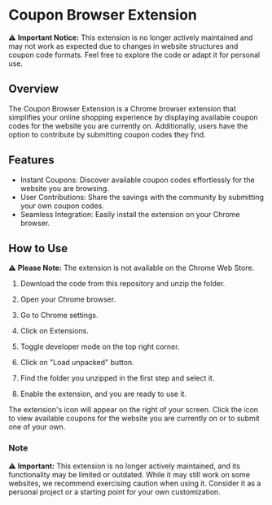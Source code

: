
# Coupon Browser Extension

⚠️ **Important Notice:** This extension is no longer actively maintained and may not work as expected due to changes in website structures and coupon code formats. Feel free to explore the code or adapt it for personal use. 

## Overview

The Coupon Browser Extension is a Chrome browser extension that simplifies your online shopping experience by displaying available coupon codes for the website you are currently on. Additionally, users have the option to contribute by submitting coupon codes they find.

## Features

- Instant Coupons: Discover available coupon codes effortlessly for the website you are browsing.
- User Contributions: Share the savings with the community by submitting your own coupon codes.
- Seamless Integration: Easily install the extension on your Chrome browser.

## How to Use

⚠️ **Please Note:** The extension is not available on the Chrome Web Store.

1. Download the code from this repository and unzip the folder.

2. Open your Chrome browser.

3. Go to Chrome settings.

4. Click on Extensions.

5. Toggle developer mode on the top right corner.

6. Click on "Load unpacked" button.

7. Find the folder you unzipped in the first step and select it.

8. Enable the extension, and you are ready to use it.

The extension's icon will appear on the right of your screen. Click the icon to view available coupons for the website you are currently on or to submit one of your own.

### Note

⚠️ **Important:** This extension is no longer actively maintained, and its functionality may be limited or outdated. While it may still work on some websites, we recommend exercising caution when using it. Consider it as a personal project or a starting point for your own customization.
